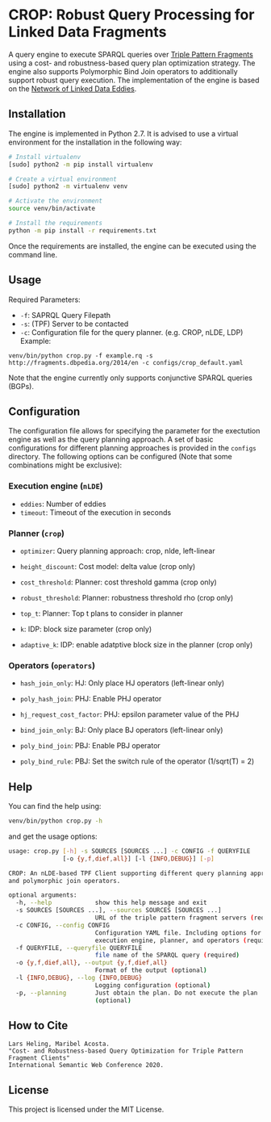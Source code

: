 # CROP: Robust Query Processing for Linked Data Fragments

A query engine to execute SPARQL queries over [Triple Pattern Fragments](https://linkeddatafragments.org) using a cost- and robustness-based query plan optimization strategy.
The engine also supports Polymorphic Bind Join operators to additionally support robust query execution.
The implementation of the engine is based on the [Network of Linked Data Eddies](https://github.com/maribelacosta/nlde).

## Installation

The engine is implemented in Python 2.7.
It is advised to use a virtual environment for the installation in the following way:

```bash
# Install virtualenv
[sudo] python2 -m pip install virtualenv 

# Create a virtual environment
[sudo] python2 -m virtualenv venv

# Activate the environment
source venv/bin/activate

# Install the requirements
python -m pip install -r requirements.txt
```

Once the requirements are installed, the engine can be executed using the command line.


## Usage

Required Parameters:
- `-f`: SAPRQL Query Filepath
- ``-s``: (TPF) Server to be contacted
- ``-c``: Configuration file for the query planner. (e.g. CROP, nLDE, LDP)
Example: 
```
venv/bin/python crop.py -f example.rq -s http://fragments.dbpedia.org/2014/en -c configs/crop_default.yaml
```

Note that the engine currently only supports conjunctive SPARQL queries (BGPs).

## Configuration 

The configuration file allows for specifying the parameter for the exectution engine as well as the query planning approach.
A set of basic configurations for different planning approaches is provided in the ``configs`` directory.
The following options can be configured (Note that some combinations might be exclusive):

### Execution engine (```nLDE```)

- ``eddies``: Number of eddies
- ``timeout``: Timeout of the execution in seconds

### Planner (```crop```)

- ``optimizer``: Query planning approach: crop, nlde, left-linear  

- ``height_discount``: Cost model: delta value (crop only)
- ``cost_threshold``: Planner: cost threshold gamma (crop only)
- ``robust_threshold``: Planner: robustness threshold rho (crop only)
- ``top_t``: Planner: Top t plans to consider in planner
- ``k``: IDP: block size parameter (crop only)
- ``adaptive_k``: IDP: enable adatptive block size in the planner (crop only)

### Operators (```operators```)

- ``hash_join_only``: HJ: Only place HJ operators (left-linear only)
- ``poly_hash_join``: PHJ: Enable PHJ operator
- ``hj_request_cost_factor``: PHJ: epsilon parameter value of the PHJ 

- ``bind_join_only``: BJ: Only place BJ operators (left-linear only)
- ``poly_bind_join``: PBJ: Enable PBJ operator 
- ``poly_bind_rule``: PBJ: Set the switch rule of the operator (1/sqrt(T) = 2) 


## Help

You can find the help using:
```bash
venv/bin/python crop.py -h
```
and get the usage options:
```bash
usage: crop.py [-h] -s SOURCES [SOURCES ...] -c CONFIG -f QUERYFILE
               [-o {y,f,dief,all}] [-l {INFO,DEBUG}] [-p]

CROP: An nLDE-based TPF Client supporting different query planning approaches
and polymorphic join operators.

optional arguments:
  -h, --help            show this help message and exit
  -s SOURCES [SOURCES ...], --sources SOURCES [SOURCES ...]
                        URL of the triple pattern fragment servers (required)
  -c CONFIG, --config CONFIG
                        Configuration YAML file. Including options for
                        execution engine, planner, and operators (required)
  -f QUERYFILE, --queryfile QUERYFILE
                        file name of the SPARQL query (required)
  -o {y,f,dief,all}, --output {y,f,dief,all}
                        Format of the output (optional)
  -l {INFO,DEBUG}, --log {INFO,DEBUG}
                        Logging configuration (optional)
  -p, --planning        Just obtain the plan. Do not execute the plan
                        (optional)
```


## How to Cite
```
Lars Heling, Maribel Acosta. 
"Cost- and Robustness-based Query Optimization for Triple Pattern Fragment Clients" 
International Semantic Web Conference 2020.
```

## License

This project is licensed under the MIT License.


